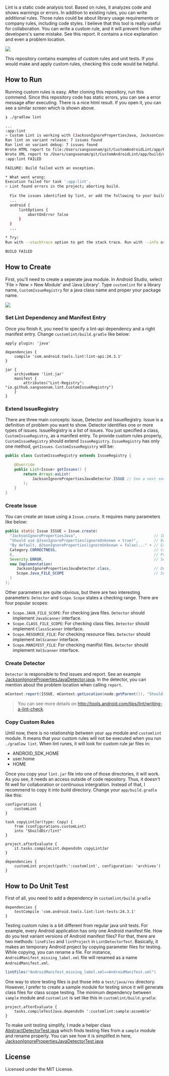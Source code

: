 Lint is a static code analysis tool. Based on rules, it analyzes code and shows warnings or errors. In addition to existing rules, you can write additional rules. Those rules could be about library usage requirements or company rules, including code styles. I believe that this tool is really useful for collaboration. You can write a custom rule, and it will prevent from other developers's same mistake. See this report. It contains a nice explanation and even a problem location.   
 

![](images/lint-report.png)

This repository contains examples of custom rules and unit tests. If you would make and apply custom rules, checking this code would be helpful.

## How to Run
Running custom rules is easy. After cloning this repository, run this commend. Since this repository code has static errors, you can see a error message after executing. There is a nice html result. If you open it, you can see a similar screen which is shown above.


```bash
❯ ./gradlew lint

...
:app:lint
> Custom Lint is working with (JacksonIgnorePropertiesJava, JacksonConstructorWithNonNullOrNullable, RegisterUnregister, StringsSortedByName)
Ran lint on variant release: 7 issues found
Ran lint on variant debug: 7 issues found
Wrote HTML report to file:/Users/sangsoonam/git/CustomAndroidLint/app/build/outputs/lint-results.html
Wrote XML report to /Users/sangsoonam/git/CustomAndroidLint/app/build/outputs/lint-results.xml
:app:lint FAILED

FAILURE: Build failed with an exception.

* What went wrong:
Execution failed for task ':app:lint'.
> Lint found errors in the project; aborting build.
  
  Fix the issues identified by lint, or add the following to your build script to proceed with errors:
  ...
  android {
      lintOptions {
          abortOnError false
      }
  }
  ...

* Try:
Run with --stacktrace option to get the stack trace. Run with --info or --debug option to get more log output.

BUILD FAILED
```

## How to Create
First, you'll need to create a seperate java module. In Android Studio, select 'File > New > New Module' and 'Java Library'. Type `customlint` for a library name, `CustomIssueRegistry` for a java class name and proper your package name.

![](images/java-library.png)

### Set Lint Dependency and Manifest Entry
Once you finish it, you need to specify a lint-api dependency and a right manifest entry. Change `customlint/build.gradle` like below:

```
apply plugin: 'java'

dependencies {
    compile 'com.android.tools.lint:lint-api:24.3.1'
}

jar {
    archiveName 'lint.jar'
    manifest {
        attributes("Lint-Registry": "io.github.sangsoonam.lint.CustomIssueRegistry")
    }
}
```

### Extend IssueRegistry
There are three main concepts: Issue, Detector and IssueRegistry. Issue is a definition of problem you want to show. Detector identifies one or more types of issues. IssueRegistry is a list of issues. You just specified a class, `CustomIssueRegistry`,  as a manifest entry. To provide custom rules properly, `CustomIssueRegistry` should extend `IssueRegistry`. `IssueRegistry` has only one method, `getIssues`. `CustomIssueRegistry` will be:

```java
public class CustomIssueRegistry extends IssueRegistry {

	@Override
	public List<Issue> getIssues() {
		return Arrays.asList(
			JacksonIgnorePropertiesJavaDetector.ISSUE // See a next section
		);
	}	
}
```

### Create Issue
You can create an issue using a `Issue.create`. It requires many parameters like below:
```java
public static Issue ISSUE = Issue.create(
  "JacksonIgnorePropertiesJava",                                  // ID
  "Should use @JsonIgnoreProperties(ignoreUnknown = true)",       // Brief Description
  "By default, @JsonIgnoreProperties(ignoreUnknown = false)..." + // Explanation
  Category.CORRECTNESS,                                           // Category
  6,                                                              // Priority
  Severity.ERROR,                                                 // Severity
  new Implementation(
     JacksonIgnorePropertiesJavaDetector.class,                   // Detector
     Scope.Java_FILE_SCOPE                                        // Scope
  )
);
```

Other parameters are quite obvious, but there are two interesting parameters: `Detector` and `Scope`. `Scope` states a checking range. There are four popular scopes:

* `Scope.JAVA_FILE_SCOPE`: For checking java files. `Detector` should implement `JavaScanner` interface.
* `Scope.CLASS_FILE_SCOPE`: For checking class files. `Detector` should implement `ClassScanner` interface.
* `Scope.RESOURCE_FILE`: For checking resource files. `Detector` should implement `XmlScanner` interface.
* `Scope.MANIFEST_FILE`: For checking manifist files. `Detector` should implement `XmlScanner` interface.

### Create Detector
`Detector` is responsible to find issues and report. See an example [JacksonIgnorePropertiesJavaDetector.java](/customlint/src/main/java/io/github/sangsoonam/lint/detector/jackson/ignoreunknown/JacksonIgnorePropertiesJavaDetector.java). In the detector, you can mention about the problem location when calling `report`.
```java
mContext.report(ISSUE, mContext.getLocation(node.getParent()), "Should use @JsonIgnoreProperties(ignoreUnknown = true)");
```

> You can see more details on http://tools.android.com/tips/lint/writing-a-lint-check.


### Copy Custom Rules
Until now, there is no relationship between your `app` module and `customlint` module. It means that your custom rules will not be executed when you run `./gradlew lint`. When lint runes, it will look for custom rule jar files in:

* ANDROID_SDK_HOME
* user.home
* HOME

Once you copy your `lint.jar` file into one of those directories, it will work. As you see, it needs an access outside of code repository. Thus, it doesn't fit well for collaboration or continuous intergration. Instead of that, I recommend to copy it into build directory. Change your `app/build.gradle` like this:

```
configurations {
    customLint
}

task copyLintJar(type: Copy) {
    from (configurations.customLint)
    into "$buildDir/lint"
}

project.afterEvaluate {
    it.tasks.compileLint.dependsOn copyLintJar
}

dependencies {
    customLint project(path:':customlint', configuration: 'archives')
}
```


## How to Do Unit Test

First of all, you need to add a dependency in `customlint/build.gradle`
```
dependencies {
    testCompile 'com.android.tools.lint:lint-tests:24.3.1'
}
```

Testing custom rules is a bit different from regular java unit tests. For example, every Android application has only one Android manifest file. How do you test variant versions of Android manifest files? For that, there are two methods: `lineFiles` and `lintProject` in `LintDetectorTest`. Basically, it makes an temporary Android project by copying parameter files for testing. While copying, you can rename a file. For instance, `AndroidManifest_missing_label.xml` file will renamed as a name `AndroidManifest.xml`.

```java
lintFiles("AndroidManifest_missing_label.xml=>AndroidManifest.xml")
```

One way to store testing files is put those into a `test/java/res` directory. However, I prefer to create a sample module for testing since it will generate class files for class scope testing.  The minimum dependency between `sample` module and `customlint` is set like this in `customlint/build.gradle`:

```
project.afterEvaluate {
    tasks.compileTestJava.dependsOn ':customlint:sample:assemble'
}
```

To make unit testing simplify, I made a helper class [AbstractDetectorTest.java](/customlint/src/test/java/io/github/sangsoonam/lint/AbstractDetectorTest.java) which finds testing files from a `sample` module and rename properly. You can see how it is simplifed in here, [JacksonIgnorePropertiesJavaDetectorTest.java](/customlint/src/test/java/io/github/sangsoonam/lint/detector/jackson/ignoreunknown/JacksonIgnorePropertiesJavaDetectorTest.java)

## License
Licensed under the MIT License.
